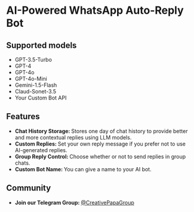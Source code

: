 # AI-Powered WhatsApp Auto-Reply Bot
## Supported models
- GPT-3.5-Turbo
- GPT-4
- GPT-4o
- GPT-4o-Mini
- Gemini-1.5-Flash
- Claud-Sonet-3.5
- Your Custom Bot API

## Features
- <b>Chat History Storage: </b> Stores one day of chat history to provide better and more contextual replies using LLM models.
- <b>Custom Replies: </b> Set your own reply message if you prefer not to use AI-generated replies.
- <b>Group Reply Control: </b> Choose whether or not to send replies in group chats.
- <b>Custom Bot Name: </b> You can give a name to your AI bot.

## Community
- <b>Join our Telegram Group: </b> <a href="https://telegram.me/CreativePapaGroup">@CreativePapaGroup</a>
